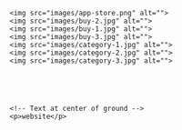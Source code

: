 <!DOCTYPE html>
<html lang="en" >
<head>
  <meta charset="UTF-8">
  <title>Developer Rahul - 3D carousel</title>
  <link rel="stylesheet" href="./style.css">

</head>
<body>
<!-- partial:index.partial.html -->
<div id="drag-container">
  <div id="spin-container">







    <img src="images/app-store.png" alt="">
    <img src="images/buy-2.jpg" alt="">
    <img src="images/buy-1.jpg" alt="">
    <img src="images/buy-3.jpg" alt="">
    <img src="images/category-1.jpg" alt="">
    <img src="images/category-2.jpg" alt="">
    <img src="images/category-3.jpg" alt="">
    

    
    

    <!-- Text at center of ground -->
    <p>website</p>
  </div>
  <div id="ground"></div>
</div>

<div id="music-container"></div>



<!-- github corner (https://github.com/tholman/github-corners) -->
<style>.github-corner:hover .octo-arm{animation:octocat-wave 560ms ease-in-out}@keyframes octocat-wave{0%,100%{transform:rotate(0)}20%,60%{transform:rotate(-25deg)}40%,80%{transform:rotate(10deg)}}@media (max-width:500px){.github-corner:hover .octo-arm{animation:none}.github-corner .octo-arm{animation:octocat-wave 560ms ease-in-out}}</style>
<!-- partial -->
  <script  src="./script.js"></script>

</body>

